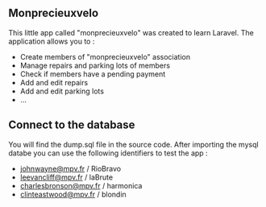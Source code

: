 
## Monprecieuxvelo

This little app called "monprecieuxvelo" was created to learn Laravel. The application allows you to : 

-  Create members of "monprecieuxvelo" association
-  Manage repairs and parking lots of members
-  Check if members have a pending payment
-  Add and edit repairs
-  Add and edit parking lots
-  ...

## Connect to the database

You will find the dump.sql file in the source code.
After importing the mysql databe you can use the following identifiers to test the app : 

-  johnwayne@mpv.fr / RioBravo
-  leevancliff@mpv.fr / laBrute
-  charlesbronson@mpv.fr / harmonica
-  clinteastwood@mpv.fr / blondin
